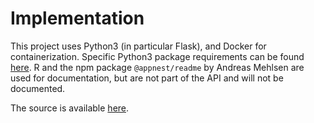 # Implementation

This project uses Python3 (in particular Flask), and Docker for containerization. Specific Python3 package requirements can be found <a href="https://github.com/akhilsadam/positional-iss/blob/master/requirements.txt">here</a>. R and the npm package `@appnest/readme` by Andreas Mehlsen are used for documentation, but are not part of the API and will not be documented.

The source is available <a href="https://github.com/akhilsadam/positional-iss/">here</a>.

